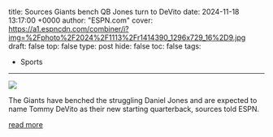 title: Sources Giants bench QB Jones turn to DeVito
date: 2024-11-18 13:17:00 +0000
author: "ESPN.com"
cover: https://a1.espncdn.com/combiner/i?img=%2Fphoto%2F2024%2F1113%2Fr1414390_1296x729_16%2D9.jpg
draft: false
top: false
type: post
hide: false
toc: false
tags:
  - Sports
---

![](https://a1.espncdn.com/combiner/i?img=%2Fphoto%2F2024%2F1113%2Fr1414390_1296x729_16%2D9.jpg)

The Giants have benched the struggling Daniel Jones and are expected to name Tommy DeVito as their new starting quarterback, sources told ESPN.

[read more](https://www.espn.com/nfl/story/_/id/42463777/sources-giants-bench-qb-daniel-jones-turn-tommy-devito)

